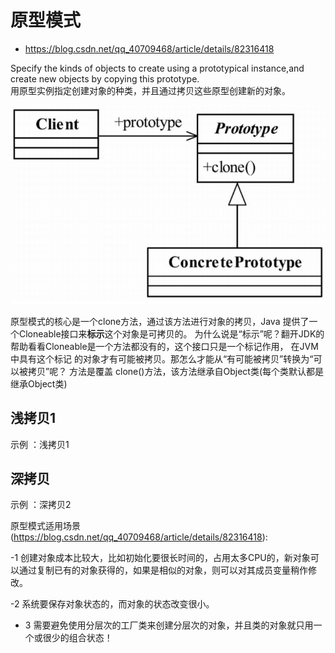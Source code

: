 # 原型模式
- https://blog.csdn.net/qq_40709468/article/details/82316418

Specify the kinds of objects to create using a prototypical instance,and create new objects by copying this prototype.     
用原型实例指定创建对象的种类，并且通过拷贝这些原型创建新的对象。

![原型模式_图](原型模式.png)


原型模式的核心是一个clone方法，通过该方法进行对象的拷贝，Java 提供了一个Cloneable接口来**标示**这个对象是可拷贝的。
为什么说是“标示”呢？翻开JDK的帮助看看Cloneable是一个方法都没有的，这个接口只是一个标记作用，
在JVM中具有这个标记 的对象才有可能被拷贝。那怎么才能从“有可能被拷贝”转换为“可以被拷贝”呢？
方法是覆盖 clone()方法，该方法继承自Object类(每个类默认都是继承Object类)
 

## 浅拷贝1

示例 ：浅拷贝1


## 深拷贝

示例 ：深拷贝2




原型模式适用场景 (https://blog.csdn.net/qq_40709468/article/details/82316418): 
 
 -1 创建对象成本比较大，比如初始化要很长时间的，占用太多CPU的，新对象可以通过复制已有的对象获得的，如果是相似的对象，则可以对其成员变量稍作修改。

 -2 系统要保存对象状态的，而对象的状态改变很小。

- 3 需要避免使用分层次的工厂类来创建分层次的对象，并且类的对象就只用一个或很少的组合状态！
 













##  











